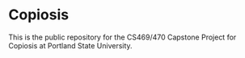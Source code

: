 Copiosis
========

This is the public repository for the CS469/470 Capstone Project for Copiosis at Portland State University.

